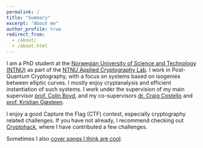```yaml
---
permalink: /
title: "Summary"
excerpt: "About me"
author_profile: true
redirect_from:
  - /about/
  - /about.html
---
```

I am a PhD student at the [Norwegian University of Science and Technology (NTNU)](https://www.ntnu.edu/) as part of the [NTNU Applied Cryptography Lab](https://www.ntnu.edu/iik/nacl-lab). I work in Post-Quantum Cryptography, with a focus on systems based on isogenies between elliptic curves. I mostly enjoy cryptanalysis and efficient instantiation of such systems. I work under the supervision of my main supervisor [prof. Colin Boyd](https://www.ntnu.edu/employees/colin.boyd), and my co-supervisors [dr. Craig Costello](https://www.craigcostello.com.au/) and [prof. Kristian Gjøsteen](https://www.ntnu.edu/employees/kristian.gjosteen).

I enjoy a good Capture the Flag (CTF) contest, especially cryptography related challenges. If you have not already, I recommend checking out [Cryptohack](https://cryptohack.org/), where I have contributed a few challenges.

Sometimes I also [cover songs I think are cool](https://www.youtube.com/channel/UCen9gXZ2ZPbcVz4a7vZo7dA).
